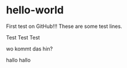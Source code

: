 # hello-world

First test on GitHub!!!
These are some test lines.

Test
Test
Test

wo kommt das hin?

hallo
hallo
